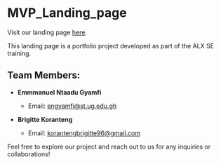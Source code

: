 # MVP_Landing_page

Visit our landing page [here](https://kwamentaadu007.github.io/MVP_Landing_page/).

This landing page is a portfolio project developed as part of the ALX SE training.

## Team Members:
- **Emmmanuel Ntaadu Gyamfi**
  - Email: engyamfi@st.ug.edu.gh

- **Brigitte Koranteng**
  - Email: korantengbrigitte96@gmail.com

Feel free to explore our project and reach out to us for any inquiries or collaborations!
